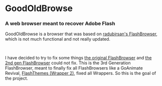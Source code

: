 # GoodOldBrowse
### A web browser meant to recover Adobe Flash
<p>GoodOldBrowse is a browser that was based on <a href="https://github.com/radubirsan/FlashBrowser">radubirsan's FlashBrowser</a>, which is not much functional and not really updated.</p>
<br>
<p>I have decided to try to fix some things <a href="https://github.com/tootyta/FlashBrowser2">the original FlashBrowser</a> and <a href="https://github.com/radubirsan/FlashBrowser">the 2nd gen FlashBrowser</a> could not fix. This is the 3rd Generation FlashBrowser, meant to finally fix all FlashBrowsers like a GoAnimate Revival, <a href="https://flashthemes.net">FlashThemes (Wrapper 2)</a>, fixed all Wrappers. So this is the goal of the project.</p>